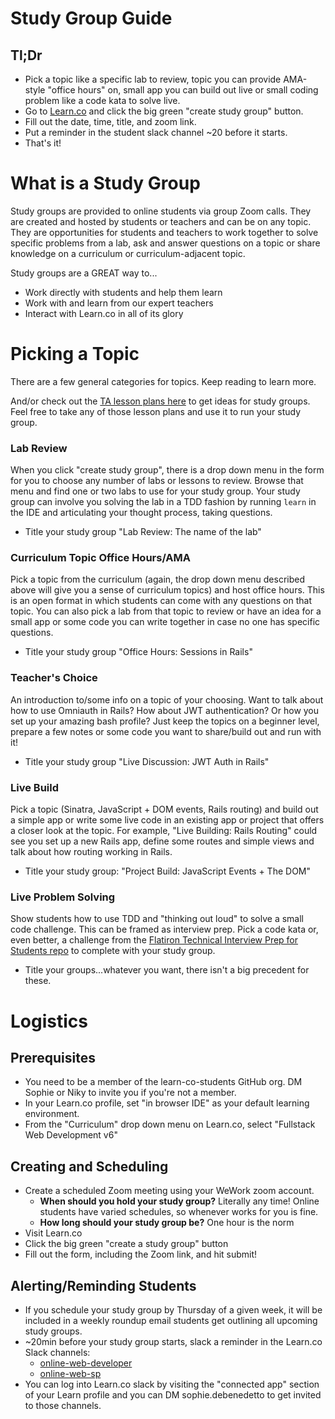 # Study Group Guide

## Tl;Dr
* Pick a topic like a specific lab to review, topic you can provide AMA-style "office hours" on, small app you can build out live or small coding problem like a code kata to solve live.
* Go to [Learn.co](https://learn.co) and click the big green "create study group" button.
* Fill out the date, time, title, and zoom link.
* Put a reminder in the student slack channel ~20 before it starts.
* That's it!

# What is a Study Group

Study groups are provided to online students via group Zoom calls. They are created and hosted by students or teachers and can be on any topic. They are opportunities for students and teachers to work together to solve specific problems from a lab, ask and answer questions on a topic or share knowledge on a curriculum or curriculum-adjacent topic.

Study groups are a GREAT way to...
* Work directly with students and help them learn
* Work with and learn from our expert teachers
* Interact with Learn.co in all of its glory

# Picking a Topic
There are a few general categories for topics. Keep reading to learn more.

And/or check out the [TA lesson plans here](https://github.com/flatiron-labs/online-ed-ops/tree/master/technical-coach-team/role-learn-ta/lesson-plans) to get ideas for study groups. Feel free to take any of those lesson plans and use it to run your study group.

### Lab Review
When you click "create study group", there is a drop down menu in the form for you to choose any number of labs or lessons to review. Browse that menu and find one or two labs to use for your study group. Your study group can involve you solving the lab in a TDD fashion by running `learn` in the IDE and articulating your thought process, taking questions.

* Title your study group "Lab Review: The name of the lab"

### Curriculum Topic Office Hours/AMA
Pick a topic from the curriculum (again, the drop down menu described above will give you a sense of curriculum topics) and host office hours. This is an open format in which students can come with any questions on that topic. You can also pick a lab from that topic to review or have an idea for a small app or some code you can write together in case no one has specific questions.

* Title your study group "Office Hours: Sessions in Rails"

### Teacher's Choice
An introduction to/some info on a topic of your choosing. Want to talk about how to use Omniauth in Rails? How about JWT authentication? Or how you set up your amazing bash profile? Just keep the topics on a beginner level, prepare a few notes or some code you want to share/build out and run with it!

* Title your study group "Live Discussion: JWT Auth in Rails"

### Live Build
Pick a topic (Sinatra, JavaScript + DOM events, Rails routing) and build out a simple app or write some live code in an existing app or project that offers a closer look at the topic. For example, "Live Building: Rails Routing" could see you set up a new Rails app, define some routes and simple views and talk about how routing working in Rails.

* Title your study group: "Project Build: JavaScript Events + The DOM"

### Live Problem Solving
Show students how to use TDD and "thinking out loud" to solve a small code challenge. This can be framed as interview prep. Pick a code kata or, even better, a challenge from the [Flatiron Technical Interview Prep for Students repo](https://github.com/learn-co-curriculum/tips) to complete with your study group.

* Title your groups...whatever you want, there isn't a big precedent for these.

# Logistics

## Prerequisites
* You need to be a member of the learn-co-students GitHub org. DM Sophie or Niky to invite you if you're not a member.
* In your Learn.co profile, set "in browser IDE" as your default learning environment.
* From the "Curriculum" drop down menu on Learn.co, select "Fullstack Web Development v6"

## Creating and Scheduling
* Create a scheduled Zoom meeting using your WeWork zoom account.
  * **When should you hold your study group?** Literally any time! Online students have varied schedules, so whenever works for you is fine.
  * **How long should your study group be?** One hour is the norm
* Visit Learn.co
* Click the big green "create a study group" button
* Fill out the form, including the Zoom link, and hit submit!

## Alerting/Reminding Students
* If you schedule your study group by Thursday of a given week, it will be included in a weekly roundup email students get outlining all upcoming study groups.
* ~20min before your study group starts, slack a reminder in the Learn.co Slack channels:
  * [online-web-developer](https://learn-co.slack.com/messages/G0B6FET6G/details/)
  * [online-web-sp](https://learn-co.slack.com/messages/CCXRW5UD6/details/)
* You can log into Learn.co slack by visiting the "connected app" section of your Learn profile and you can DM sophie.debenedetto to get invited to those channels.
